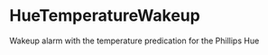HueTemperatureWakeup
====================

Wakeup alarm with the temperature predication for the Phillips Hue